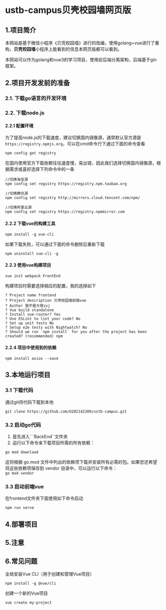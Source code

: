 # ustb-campus贝壳校园墙网页版
## 1.项目简介
本网站是基于微信小程序《贝壳校园墙》进行的改编，使用golang+vue进行了重构，**贝壳校园墙**小程序上能看到的信息本网页版都可以看到。

本网站可以作为golang和vue3的学习项目，使用前后端分离架构，后端基于gin框架。
## 2.项目开发发前的准备
### 2.1. 下载go语言的开发环境
### 2.2. 下载node.js
#### 2.2.1 配置环境
为了提高node.js的下载速度，建议切换国内镜像源，通常默认官方源是 ```https://registry.npmjs.org```，可以在cmd命令行下通过下面的命令查看
```shell
npm config get registry
```
在国内使用官方下载依赖往往速度慢，易出错，因此我们选择切换国内镜像源，根据需求或喜好选择下列命令中的一条
```shell
//切换淘宝源
npm config set registry https://registry.npm.taobao.org

//切换腾讯源
npm config set registry http://mirrors.cloud.tencent.com/npm/

//切换阿里云源
npm config set registry https://registry.npmmirror.com
```
#### 2.2.2 下载vue的构建工具
```shell
npm install -g vue-cli
```
如果下载失败，可以通过下面的命令删除后重新下载
```shell
npm uninstall vue-cli -g
```
#### 2.2.3 使用vue构建项目
```shell
vue init webpack FrontEnd
```
构建项目时需要选择相应的配置，我的选择如下
```text
? Project name frontend
? Project description 贝壳校园墙前端vue
? Author 我不是大佬zvj
? Vue build standalone
? Install vue-router? Yes
? Use ESLint to lint your code? No
? Set up unit tests No
? Setup e2e tests with Nightwatch? No
? Should we run `npm install` for you after the project has been created? (recommended) npm
```
#### 2.2.4 项目中使用到的依赖
```text
npm install axios --save
```
## 3.本地运行项目
### 3.1 下载代码
通过git将代码下载到本地

```shell
git clone https://github.com/U202142209/ustb-campus.git
```
### 3.2 启动go代码
1. 首先进入```BackEnd``文件夹
2. 运行以下命令来下载项目所需的所有依赖：
```shell
go mod download
```
这将根据 go.mod 文件中列出的依赖项下载并安装所有必需的包。如果您还希望将这些依赖项保存到 vendor 目录中，可以运行以下命令：   
```go mod vendor```
### 3.3 启动前端vue
在frontend文件夹下面使用如下命令启动
 ```shell
npm run serve
```
## 4.部署项目
## 5.注意
## 6.常见问题
全局安装Vue CLI（用于创建和管理Vue项目）
```shell
npm install -g @vue/cli
```
创建一个新的Vue项目
```
vue create my-project
```

